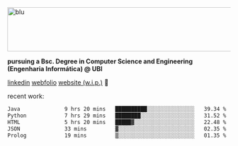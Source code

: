 
<img width="1415" height="100" alt="blu" src="https://github.com/rdsilva01/rdsilva01/assets/101207588/deb060e5-d035-4f09-b511-e3f50605b207">

**pursuing a Bsc. Degree in Computer Science and Engineering (Engenharia Informática) @ UBI** 

[linkedin](https://www.linkedin.com/in/rodrigo-silva-455b291bb/)
[webfolio](https://rdsilva01.github.io/portfolio-resume)
[website (w.i.p.)](https://rdsilva01.github.io/) 🏁

<!-- ![](https://komarev.com/ghpvc/?username=rdsilva01) -->

recent work:
<!--START_SECTION:waka-->

```txt
Java              9 hrs 20 mins   ██████████░░░░░░░░░░░░░░░   39.34 %
Python            7 hrs 29 mins   ████████░░░░░░░░░░░░░░░░░   31.52 %
HTML              5 hrs 20 mins   █████▓░░░░░░░░░░░░░░░░░░░   22.48 %
JSON              33 mins         ▓░░░░░░░░░░░░░░░░░░░░░░░░   02.35 %
Prolog            19 mins         ▒░░░░░░░░░░░░░░░░░░░░░░░░   01.35 %
```

<!--END_SECTION:waka-->


